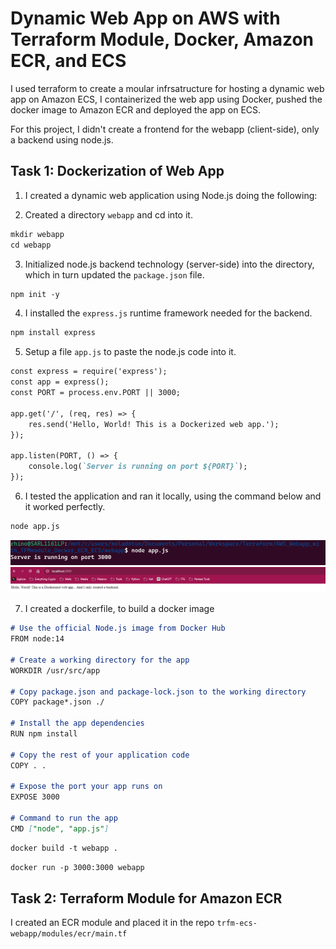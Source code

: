 # Dynamic Web App on AWS with Terraform Module, Docker, Amazon ECR, and ECS

I used terraform to create a moular infrsatructure for hosting a dynamic web app on Amazon ECS, I containerized the web app using Docker, pushed the docker image to Amazon ECR and deployed the app on ECS. 

For this project, I didn't create a frontend for the webapp (client-side), only a backend using node.js.

## Task 1: Dockerization of Web App

1. I created a dynamic web application using Node.js doing the following:

2. Created a directory `webapp` and cd into it. 

```markdown
mkdir webapp
cd webapp

```
3. Initialized node.js backend technology (server-side) into the directory, which in turn updated the `package.json` file.

```markdown
npm init -y
```

4. I installed the `express.js` runtime framework needed for the backend.

```markdown
npm install express
```
5. Setup a file `app.js` to paste the node.js code into it.

```markdown
const express = require('express');
const app = express();
const PORT = process.env.PORT || 3000;

app.get('/', (req, res) => {
    res.send('Hello, World! This is a Dockerized web app.');
});

app.listen(PORT, () => {
    console.log(`Server is running on port ${PORT}`);
});
```

6. I tested the application and ran it locally, using the command below and it worked perfectly.

```markdown
node app.js
```

![img1](./img/2.nodeworking-cli.png)
![img2](./img/1.nodeworking-web.png)

7. I created a dockerfile, to build a docker image

```markdown
# Use the official Node.js image from Docker Hub
FROM node:14

# Create a working directory for the app
WORKDIR /usr/src/app

# Copy package.json and package-lock.json to the working directory
COPY package*.json ./

# Install the app dependencies
RUN npm install

# Copy the rest of your application code
COPY . .

# Expose the port your app runs on
EXPOSE 3000

# Command to run the app
CMD ["node", "app.js"]
```

```markdown
docker build -t webapp .
```
```markdown
docker run -p 3000:3000 webapp
```

## Task 2: Terraform Module for Amazon ECR

I created an ECR module and placed it in the repo `trfm-ecs-webapp/modules/ecr/main.tf` 